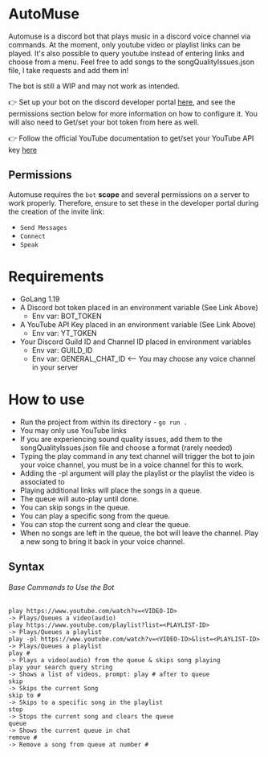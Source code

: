 # AutoMuse
Automuse is a discord bot that plays music in a discord voice channel via commands. At the moment, only youtube video or playlist links can be played. It's also possible to query youtube instead of entering links and choose from a menu. Feel free to add songs to the songQualityIssues.json file, I take requests and add them in!

The bot is still a WIP and may not work as intended.

:point_right: Set up your bot on the discord developer portal [here](https://discord.com/developers/applications), and see the permissions section below for more information on how to configure it. You will also need to Get/set your bot token from here as well.

:point_right: Follow the official YouTube documentation to get/set your YouTube API key [here](https://developers.google.com/youtube/v3/docs)

## Permissions

Automuse requires the `bot` **scope** and several permissions on a server to work properly. Therefore, ensure to set these in the developer portal during the creation of the invite link:
- `Send Messages`
- `Connect`
- `Speak`

# Requirements
- GoLang 1.19
- A Discord bot token placed in an environment variable (See Link Above)
     - Env var: BOT_TOKEN
- A YouTube API Key placed in an environment variable (See Link Above)
    - Env var: YT_TOKEN
- Your Discord Guild ID and Channel ID placed in environment variables
    - Env var: GUILD_ID
    - Env var: GENERAL_CHAT_ID <-- You may choose any voice channel in your server

# How to use
- Run the project from within its directory - `go run .`
- You may only use YouTube links
- If you are experiencing sound quality issues, add them to the songQualityIssues.json file and choose a format (rarely needed)
- Typing the play command in any text channel will trigger the bot to join your voice channel, you must be in a voice channel for this to work.
- Adding the -pl argument will play the playlist or the playlist the video is associated to
- Playing additional links will place the songs in a queue. 
- The queue will auto-play until done.
- You can skip songs in the queue.
- You can play a specific song from the queue.
- You can stop the current song and clear the queue.
- When no songs are left in the queue, the bot will leave the channel. Play a new song to bring it back in your voice channel.

## Syntax
###### Base Commands to Use the Bot
````
play https://www.youtube.com/watch?v=<VIDEO-ID>                         -> Plays/Queues a video(audio)
play https://www.youtube.com/playlist?list=<PLAYLIST-ID>                -> Plays/Queues a playlist
play -pl https://www.youtube.com/watch?v=<VIDEO-ID>&list=<PLAYLIST-ID>  -> Plays/Queues a playlist
play #                                                                  -> Plays a video(audio) from the queue & skips song playing
play your search query string                                           -> Shows a list of videos, prompt: play # after to queue
skip                                                                    -> Skips the current Song
skip to #                                                               -> Skips to a specific song in the playlist
stop                                                                    -> Stops the current song and clears the queue
queue                                                                   -> Shows the current queue in chat
remove #                                                                -> Remove a song from queue at number #
````